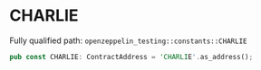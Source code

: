 # CHARLIE

Fully qualified path: `openzeppelin_testing::constants::CHARLIE`

```rust
pub const CHARLIE: ContractAddress = 'CHARLIE'.as_address();
```

